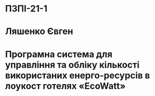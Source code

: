# ПЗПІ-21-1
# Ляшенко Євген
# Програмна система для управління та обліку кількості використаних енерго-ресурсів в лоукост готелях «EcoWatt»
